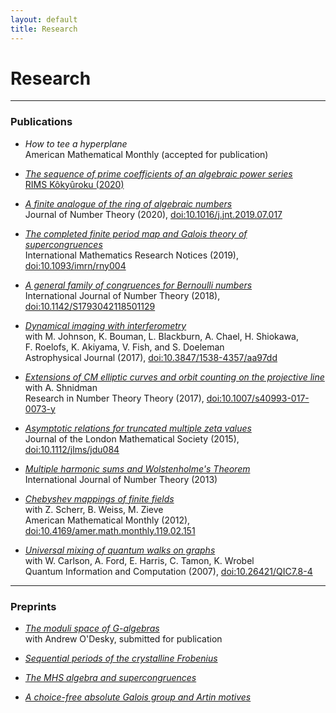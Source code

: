 ```yaml
---
layout: default
title: Research
---
```

# Research

<!---
Blurb: arithmetic geometry is about the interplay between shapes and numbers. Family of numerical identities, look for a geometric reason.
--->


---
### Publications


 - *How to tee a hyperplane*  
American Mathematical Monthly (accepted for publication)

 - [*The sequence of prime coefficients of an algebraic power series*](pdf/Rosen_The_sequence_of_prime_coefficients_of_an_algebraic.pdf)  
[RIMS Kôkyûroku (2020)](http://hdl.handle.net/2433/261382)

 - [*A finite analogue of the ring of algebraic numbers*](pdf/Rosen_2020_A_finite_analogue_of_the_ring_of_algebraic_numbers.pdf)  
Journal of Number Theory (2020), [doi:10.1016/j.jnt.2019.07.017](https://doi.org/10.1016/j.jnt.2019.07.017)

 - [*The completed finite period map and Galois theory of supercongruences*](pdf/Rosen_2017_The_completed_finite_period_map_and_Galois_theory_of_supercongruences.pdf)  
International Mathematics Research Notices (2019), [doi:10.1093/imrn/rny004](https://doi.org/10.1093/imrn/rny004)

 - [*A general family of congruences for Bernoulli numbers*](pdf/Rosen_2018_A_general_family_of_congruences_for_Bernoulli_numbers.pdf)  
International Journal of Number Theory (2018), [doi:10.1142/S1793042118501129](https://doi.org/10.1142/S1793042118501129)

 - [*Dynamical imaging with interferometry*](pdf/Johnson_et_al._2017_Dynamical_Imaging_with_Interferometry.pdf)  
with M. Johnson, K. Bouman, L. Blackburn, A. Chael, H. Shiokawa,  
F. Roelofs, K. Akiyama, V. Fish, and S. Doeleman  
Astrophysical Journal (2017), [doi:10.3847/1538-4357/aa97dd](https://doi.org/10.3847/1538-4357/aa97dd)

 - [*Extensions of CM elliptic curves and orbit counting on the projective line*](pdf/Rosen,_Shnidman_2017_Extensions_of_CM_elliptic_curves_and_orbit_counting_on_the_projective_line.pdf)  
with A. Shnidman  
Research in Number Theory Theory (2017), [doi:10.1007/s40993-017-0073-y](https://doi.org/10.1007/s40993-017-0073-y)

 - [*Asymptotic relations for truncated multiple zeta values*](pdf/Rosen_2015_Asymptotic_relations_for_truncated_multiple_zeta_values.pdf)  
Journal of the London Mathematical Society (2015), [doi:10.1112/jlms/jdu084](https://doi.org/10.1112/jlms/jdu084)

 - [*Multiple harmonic sums and Wolstenholme's Theorem*](pdf/Rosen_2013_Multiple_harmonic_sums_and_Wolstenholmes_theorem.pdf)  
International Journal of Number Theory (2013)

 - [*Chebyshev mappings of finite fields*](pdf/Rosen_et_al._2012_Chebyshev_Mappings_of_Finite_Fields.pdf)  
with Z. Scherr, B. Weiss, M. Zieve  
American Mathematical Monthly (2012), [doi:10.4169/amer.math.monthly.119.02.151](https://doi.org/10.4169/amer.math.monthly.119.02.151)

 - [*Universal mixing of quantum walks on graphs*](pdf/Carlson_et_al._2007_Universal_Mixing_of_Quantum_Walk_on_Graphs.pdf)  
with W. Carlson, A. Ford, E. Harris, C. Tamon, K. Wrobel  
Quantum Information and Computation (2007), [doi:10.26421/QIC7.8-4](https://doi.org/10.26421/QIC7.8-4)

---
### Preprints

 - [*The moduli space of G-algebras*](https://arxiv.org/abs/2011.07716)  
with Andrew O'Desky, submitted for publication

 - [*Sequential periods of the crystalline Frobenius*](https://arxiv.org/abs/1805.01885)

 - [*The MHS algebra and supercongruences*](https://arxiv.org/abs/1608.06864)

 - [*A choice-free absolute Galois group and Artin motives*](https://arxiv.org/abs/1706.06573)
